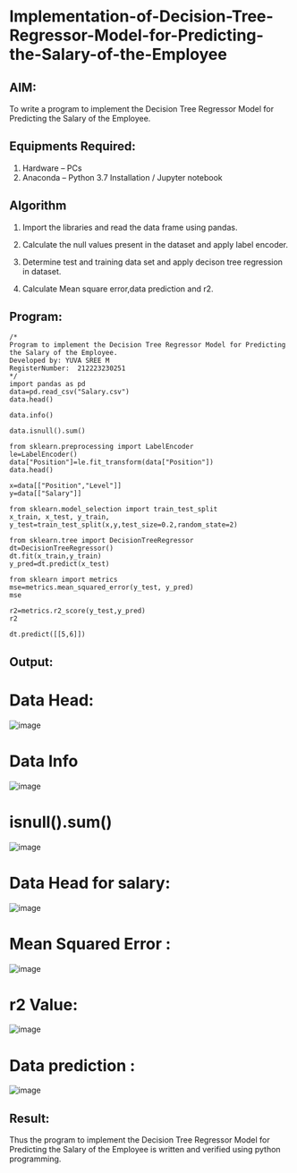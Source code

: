 # Implementation-of-Decision-Tree-Regressor-Model-for-Predicting-the-Salary-of-the-Employee

## AIM:
To write a program to implement the Decision Tree Regressor Model for Predicting the Salary of the Employee.

## Equipments Required:
1. Hardware – PCs
2. Anaconda – Python 3.7 Installation / Jupyter notebook

## Algorithm
1. Import the libraries and read the data frame using pandas.

2. Calculate the null values present in the dataset and apply label encoder.

3. Determine test and training data set and apply decison tree regression in dataset.

4. Calculate Mean square error,data prediction and r2.
 

## Program:
```
/*
Program to implement the Decision Tree Regressor Model for Predicting the Salary of the Employee.
Developed by: YUVA SREE M
RegisterNumber:  212223230251
*/
import pandas as pd
data=pd.read_csv("Salary.csv")
data.head()

data.info()

data.isnull().sum()

from sklearn.preprocessing import LabelEncoder
le=LabelEncoder()
data["Position"]=le.fit_transform(data["Position"])
data.head()

x=data[["Position","Level"]]
y=data[["Salary"]]

from sklearn.model_selection import train_test_split
x_train, x_test, y_train, y_test=train_test_split(x,y,test_size=0.2,random_state=2)

from sklearn.tree import DecisionTreeRegressor
dt=DecisionTreeRegressor()
dt.fit(x_train,y_train)
y_pred=dt.predict(x_test)

from sklearn import metrics
mse=metrics.mean_squared_error(y_test, y_pred)
mse

r2=metrics.r2_score(y_test,y_pred)
r2

dt.predict([[5,6]])
```

## Output:
# Data Head:
![image](https://github.com/user-attachments/assets/0a5ff489-b161-4da0-a3ce-da9d7ff634f1)
# Data Info
![image](https://github.com/user-attachments/assets/b3c44418-c20e-4689-92cc-09808dabec2d)
# isnull().sum()
![image](https://github.com/user-attachments/assets/05e76561-fe93-497b-bf5d-136786d1394c)
# Data Head for salary:
![image](https://github.com/user-attachments/assets/36e500f1-a75e-42c0-993a-0855f074d199)
# Mean Squared Error :
![image](https://github.com/user-attachments/assets/f1bc9571-b5d1-414c-95b8-f0bcb9876ac8)
# r2 Value:
![image](https://github.com/user-attachments/assets/89285657-e49f-4813-b985-e878c7ae2671)
# Data prediction :
![image](https://github.com/user-attachments/assets/875ebf4e-ef9b-475c-accb-3ebd68d959d2)

## Result:
Thus the program to implement the Decision Tree Regressor Model for Predicting the Salary of the Employee is written and verified using python programming.
